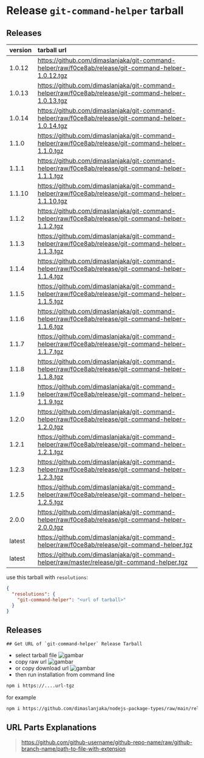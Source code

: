 # Release `git-command-helper` tarball
## Releases
| version | tarball url |
| :--- | :--- |
| 1.0.12 | https://github.com/dimaslanjaka/git-command-helper/raw/f0ce8ab/release/git-command-helper-1.0.12.tgz |
| 1.0.13 | https://github.com/dimaslanjaka/git-command-helper/raw/f0ce8ab/release/git-command-helper-1.0.13.tgz |
| 1.0.14 | https://github.com/dimaslanjaka/git-command-helper/raw/f0ce8ab/release/git-command-helper-1.0.14.tgz |
| 1.1.0 | https://github.com/dimaslanjaka/git-command-helper/raw/f0ce8ab/release/git-command-helper-1.1.0.tgz |
| 1.1.1 | https://github.com/dimaslanjaka/git-command-helper/raw/f0ce8ab/release/git-command-helper-1.1.1.tgz |
| 1.1.10 | https://github.com/dimaslanjaka/git-command-helper/raw/f0ce8ab/release/git-command-helper-1.1.10.tgz |
| 1.1.2 | https://github.com/dimaslanjaka/git-command-helper/raw/f0ce8ab/release/git-command-helper-1.1.2.tgz |
| 1.1.3 | https://github.com/dimaslanjaka/git-command-helper/raw/f0ce8ab/release/git-command-helper-1.1.3.tgz |
| 1.1.4 | https://github.com/dimaslanjaka/git-command-helper/raw/f0ce8ab/release/git-command-helper-1.1.4.tgz |
| 1.1.5 | https://github.com/dimaslanjaka/git-command-helper/raw/f0ce8ab/release/git-command-helper-1.1.5.tgz |
| 1.1.6 | https://github.com/dimaslanjaka/git-command-helper/raw/f0ce8ab/release/git-command-helper-1.1.6.tgz |
| 1.1.7 | https://github.com/dimaslanjaka/git-command-helper/raw/f0ce8ab/release/git-command-helper-1.1.7.tgz |
| 1.1.8 | https://github.com/dimaslanjaka/git-command-helper/raw/f0ce8ab/release/git-command-helper-1.1.8.tgz |
| 1.1.9 | https://github.com/dimaslanjaka/git-command-helper/raw/f0ce8ab/release/git-command-helper-1.1.9.tgz |
| 1.2.0 | https://github.com/dimaslanjaka/git-command-helper/raw/f0ce8ab/release/git-command-helper-1.2.0.tgz |
| 1.2.1 | https://github.com/dimaslanjaka/git-command-helper/raw/f0ce8ab/release/git-command-helper-1.2.1.tgz |
| 1.2.3 | https://github.com/dimaslanjaka/git-command-helper/raw/f0ce8ab/release/git-command-helper-1.2.3.tgz |
| 1.2.5 | https://github.com/dimaslanjaka/git-command-helper/raw/f0ce8ab/release/git-command-helper-1.2.5.tgz |
| 2.0.0 | https://github.com/dimaslanjaka/git-command-helper/raw/f0ce8ab/release/git-command-helper-2.0.0.tgz |
| latest | https://github.com/dimaslanjaka/git-command-helper/raw/f0ce8ab/release/git-command-helper.tgz |
| latest | https://github.com/dimaslanjaka/git-command-helper/raw/master/release/git-command-helper.tgz |

use this tarball with `resolutions`:
```json
{
  "resolutions": {
    "git-command-helper": "<url of tarball>"
  }
}
```

## Releases

    ## Get URL of `git-command-helper` Release Tarball
- select tarball file
![gambar](https://user-images.githubusercontent.com/12471057/203216375-8af4b5d9-00c2-40fb-8d3d-d220beaabd46.png)
- copy raw url
![gambar](https://user-images.githubusercontent.com/12471057/203216508-7590cbb9-a1ce-47d6-96ca-8d82149f0762.png)
- or copy download url
![gambar](https://user-images.githubusercontent.com/12471057/203216541-3807d2c3-5213-49f3-b93d-c626dbae3b2e.png)
- then run installation from command line
```bash
npm i https://....url-tgz
```
for example
```bash
npm i https://github.com/dimaslanjaka/nodejs-package-types/raw/main/release/nodejs-package-types.tgz
```

## URL Parts Explanations
> https://github.com/github-username/github-repo-name/raw/github-branch-name/path-to-file-with-extension